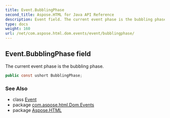```yaml
---
title: Event.BubblingPhase
second_title: Aspose.HTML for Java API Reference
description: Event field. The current event phase is the bubbling phase
type: docs
weight: 160
url: /net/com.aspose.html.dom.events/event/bubblingphase/
---
```

## Event.BubblingPhase field

The current event phase is the bubbling phase.

```java
public const ushort BubblingPhase;
```

### See Also

* class [Event](../)
* package [com.aspose.html.Dom.Events](../../event/)
* package [Aspose.HTML](../../../)
